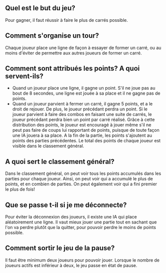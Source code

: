 ## Quel est le but du jeu?
Pour gagner, il faut réussir à faire le plus de carrés possible.

## Comment s'organise un tour?
Chaque joueur place une ligne de façon à essayer de former un carré, ou au moins d'éviter de permettre aux autres joueurs de former un carré.

## Comment sont attribués les points? A quoi servent-ils?
- Quand un joueur place une ligne, il gagne un point. S'il ne joue pas au bout de 8 secondes, une ligne est jouée à sa place et il ne gagne pas de points.
- Quand un joueur parvient à fermer un carré, il gagne 5 points, et a le droit de rejouer. De plus, le joueur précédant perdra un point.
Si le joueur parvient à faire des combos en faisant une suite de carrés, le joueur précédant perdra bien un point par carré réalisé.
Grâce à cette distribution des points, le joueur est encouragé à jouer même s'il ne peut pas faire de coups lui rapportant de points, puisque de toute façon une IA jouera à sa place.
A la fin de la partie,  les points s'ajoutent au points des parties précédentes. Le total des points de chaque joueur est visible dans le classement général.

## A quoi sert le classement général?
Dans le classement général, on peut voir tous les points accumulés dans les parties pour chaque joueur. Ainsi, on peut voir qui a accumulé le plus de points, et en combien de parties. On peut également voir qui a fini premier le plus de fois!

## Que se passe t-il si je me déconnecte?
Pour éviter la déconnexion des joueurs, il existe une IA qui place aléatoirement une ligne. Il vaut mieux jouer une partie tout en sachant que l'on va perdre plutôt que la quitter, pour pouvoir perdre le moins de points possible.

## Comment sortir le jeu de la pause?
Il faut être minimum deux joueurs pour pouvoir jouer. Lorsque le nombre de joueurs actifs est inférieur à deux, le jeu passe en état de pause.

